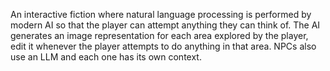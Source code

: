 An interactive fiction where natural language processing is performed by modern AI so that the player can attempt anything they can think of.
The AI generates an image representation for each area explored by the player, edit it whenever the player attempts to do anything in that area.
NPCs also use an LLM and each one has its own context.